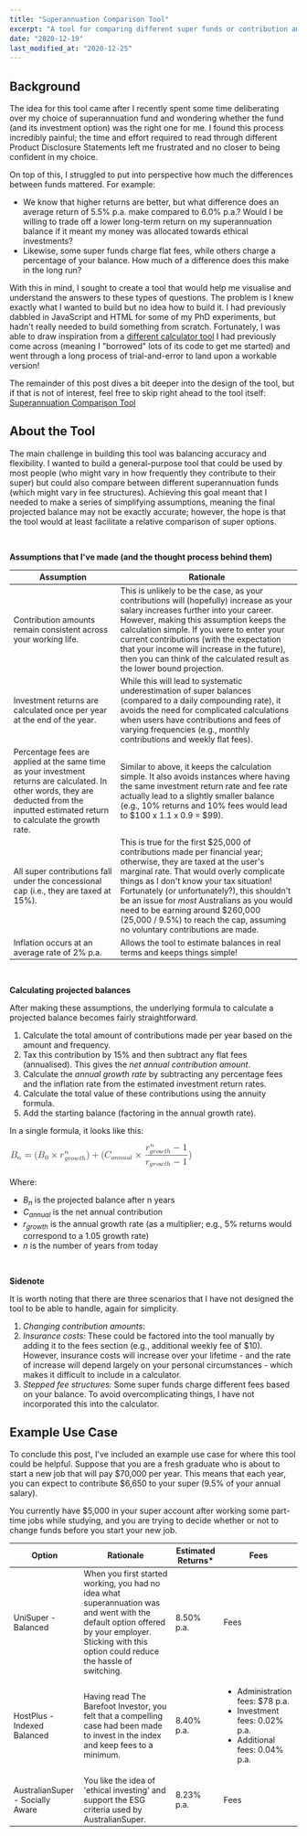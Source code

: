 ```yaml
---
title: "Superannuation Comparison Tool"
excerpt: "A tool for comparing different super funds or contribution amounts."
date: "2020-12-19"
last_modified_at: "2020-12-25"
---
```


## Background

The idea for this tool came after I recently spent some time deliberating over my choice of superannuation fund and wondering whether the fund (and its investment option) was the right one for me. I found this process incredibly painful; the time and effort required to read through different Product Disclosure Statements left me frustrated and no closer to being confident in my choice.

On top of this, I struggled to put into perspective how much the differences between funds mattered. For example:

* We know that higher returns are better, but what difference does an average return of 5.5% p.a. make compared to 6.0% p.a.? Would I be willing to trade off a lower long-term return on my superannuation balance if it meant my money was allocated towards ethical investments?
* Likewise, some super funds charge flat fees, while others charge a percentage of your balance. How much of a difference does this make in the long run?

With this in mind, I sought to create a tool that would help me visualise and understand the answers to these types of questions. The problem is I knew exactly what I wanted to build but no idea how to build it. I had previously dabbled in JavaScript and HTML for some of my PhD experiments, but hadn't really needed to build something from scratch. Fortunately, I was able to draw inspiration from a [different calculator tool](https://investcalc.github.io) I had previously come across (meaning I "borrowed" lots of its code to get me started) and went through a long process of trial-and-error to land upon a workable version!

The remainder of this post dives a bit deeper into the design of the tool, but if that is not of interest, feel free to skip right ahead to the tool itself: [Superannuation Comparison Tool](/assets/posts/superannuation_comparison_tool/super_tool.html)

## About the Tool

The main challenge in building this tool was balancing accuracy and flexibility. I wanted to build a general-purpose tool that could be used by most people (who might vary in how frequently they contribute to their super) but could also compare between different superannuation funds (which might vary in fee structures). Achieving this goal meant that I needed to make a series of simplifying assumptions, meaning the final projected balance may not be exactly accurate; however, the hope is that the tool would at least facilitate a relative comparison of super options.

&nbsp;  

**Assumptions that I've made (and the thought process behind them)**

| Assumption | Rationale |
| ---------- | --------- |
| Contribution amounts remain consistent across your working life. | This is unlikely to be the case, as your contributions will (hopefully) increase as your salary increases further into your career. However, making this assumption keeps the calculation simple. If you were to enter your current contributions (with the expectation that your income will increase in the future), then you can think of the calculated result as the lower bound projection. |
| Investment returns are calculated once per year at the end of the year. | While this will lead to systematic underestimation of super balances (compared to a daily compounding rate), it avoids the need for complicated calculations when users have contributions and fees of varying frequencies (e.g., monthly contributions and weekly flat fees). |
| Percentage fees are applied at the same time as your investment returns are calculated. In other words, they are deducted from the inputted estimated return to calculate the growth rate. | Similar to above, it keeps the calculation simple. It also avoids instances where having the same investment return rate and fee rate actually lead to a slightly smaller balance (e.g., 10% returns and 10% fees would lead to $100 x 1.1 x 0.9 = $99). |
| All super contributions fall under the concessional cap (i.e., they are taxed at 15%). | This is true for the first $25,000 of contributions made per financial year; otherwise, they are taxed at the user's marginal rate. That would overly complicate things as I don't know your tax situation! Fortunately (or unfortunately?), this shouldn't be an issue for *most* Australians as you would need to be earning around $260,000 (25,000 / 9.5%) to reach the cap, assuming no voluntary contributions are made. |
| Inflation occurs at an average rate of 2% p.a. | Allows the tool to estimate balances in real terms and keeps things simple! |

&nbsp;  

**Calculating projected balances**

After making these assumptions, the underlying formula to calculate a projected balance becomes fairly straightforward.

1. Calculate the total amount of contributions made per year based on the amount and frequency.
2. Tax this contribution by 15% and then subtract any flat fees (annualised). This gives the *net annual contribution amount*.
3. Calculate the *annual growth rate* by subtracting any percentage fees and the inflation rate from the estimated investment return rates.
4. Calculate the total value of these contributions using the annuity formula.
5. Add the starting balance (factoring in the annual growth rate).

In a single formula, it looks like this:

![Equation](/assets/posts/superannuation_comparison_tool/calculation_formula.png)

Where:

* *B<sub>n</sub>* is the projected balance after n years
* *C<sub>annual</sub>* is the net annual contribution
* *r<sub>growth</sub>* is the annual growth rate (as a multiplier; e.g., 5% returns would correspond to a 1.05 growth rate)
* *n* is the number of years from today

&nbsp;  

**Sidenote**

It is worth noting that there are three scenarios that I have not designed the tool to be able to handle, again for simplicity.

1. *Changing contribution amounts*:
1. *Insurance costs:* These could be factored into the tool manually by adding it to the fees section (e.g., additional weekly fee of $10). However, insurance costs will increase over your lifetime - and the rate of increase will depend largely on your personal circumstances - which makes it difficult to include in a calculator.
2. *Stepped fee structures:* Some super funds charge different fees based on your balance. To avoid overcomplicating things, I have not incorporated this into the calculator.

## Example Use Case

To conclude this post, I've included an example use case for where this tool could be helpful. Suppose that you are a fresh graduate who is about to start a new job that will pay $70,000 per year. This means that each year, you can expect to contribute $6,650 to your super (9.5% of your annual salary).

You currently have $5,000 in your super account after working some part-time jobs while studying, and you are trying to decide whether or not to change funds before you start your new job.

| Option | Rationale | Estimated Returns* | Fees |
| ------ | --------- | ------------------ | ---- |
| UniSuper - Balanced | When you first started working, you had no idea what superannuation was and went with the default option offered by your employer. Sticking with this option could reduce the hassle of switching. | 8.50% p.a. | Fees |
| HostPlus - Indexed Balanced | Having read The Barefoot Investor, you felt that a compelling case had been made to invest in the index and keep fees to a minimum. | 8.40% p.a. | <ul><li>Administration fees: $78 p.a.</li><li>Investment fees: 0.02% p.a.</li><li>Additional fees: 0.04% p.a.</li></ul> | 
| AustralianSuper - Socially Aware | You like the idea of 'ethical investing' and support the ESG criteria used by AustralianSuper. | 8.23% p.a. | Fees |
